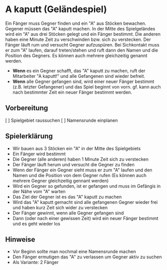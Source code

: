 # A kaputt (Geländespiel)

Ein Fänger muss Gegner finden und ein "A" aus Stöcken bewachen. Gegener müssen
das "A" kaputt machen. In der Mitte des Spielgeländes wird ein "A" aus drei
Stöcken gelegt und ein Fänger bestimmt. Die anderen haben eine Minute Zeit zu
verschwinden bzw. sich zu verstecken. Der Fänger läuft rum und versucht Gegner
aufzuspüren. Bei Sichkontakt muss er zum "A" laufen, darauf treten/stehen und
ruft dann den Namen und die Position des Gegners. Es können auch mehrere
gleichzeitig genannt werden.
 - **Wenn** es ein Gegner schafft, das "A" kaputt zu machen, ruft der Mitarbeiter "A kaputt!" und alle Gefangenen sind wieder befreit.
- **Wenn** alle Gegner gefangen sind, wird einer neuer Fänger bestimmt (z.B. letzter Gefangener) und das Spiel beginnt von vorn. gf. kann auch nach bestimmter Zeit ein neuer Fänger bestimmt werden.


## Vorbereitung
[ ] Spielgebiet raussuchen
[ ] Namensrunde einplanen


## Spielerklärung
- Wir bauen aus 3 Stöcken ein "A" in der Mitte des Spielgebiets
- Ein Fänger wird bestimmt
- Die Gegner (alle anderen) haben 1 Minute Zeit sich zu verstecken
- Der Fänger läuft herum und versucht die Gegner zu finden
- Wenn der Fänger ein Gegner sieht muss er zum "A" laufen und den Namen und die Position von dem Gegner rufen
  (Es können auch mehrere Gegner gleichzeitig gennant werden)
- Wird ein Gegner so gefunden, ist er gefangen und muss im Gefängis in der Nähe vom "A" warten
- Das Ziel der Gegner ist es das "A" kaputt zu machen
- Wird das "A" kaputt gemacht sind alle gefangenen Gegner wieder frei und haben kurz Zeit sich wider zu verstecken
- Der Fänger gewinnt, wenn alle Gegner gefangen sind
- Dann (oder nach einer gewissen Zeit) wird ein neuer Fänger bestimmt und es geht wieder los


## Hinweise
- Vor Beginn sollte man nochmal eine Namensrunde machen
- Den Fänger ermutigen das "A" zu verlassen um Gegner aktiv zu suchen
- Als Variante: 2 Fänger
